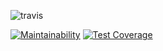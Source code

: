 ![travis](https://travis-ci.org/DominikVisek/helloword.svg?branch=master)

[![Maintainability](https://api.codeclimate.com/v1/badges/3c619fa3dc097309f8bd/maintainability)](https://codeclimate.com/github/DominikVisek/helloword/maintainability)
[![Test Coverage](https://api.codeclimate.com/v1/badges/3c619fa3dc097309f8bd/test_coverage)](https://codeclimate.com/github/DominikVisek/helloword/test_coverage)